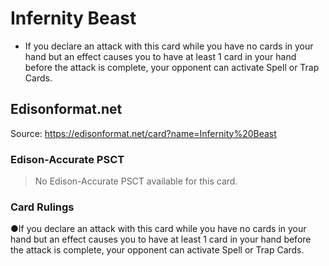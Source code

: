 # Infernity Beast

*   If you declare an attack with this card while you have no cards in your hand but an effect causes you to have at least 1 card in your hand before the attack is complete, your opponent can activate Spell or Trap Cards.

## Edisonformat.net

Source: https://edisonformat.net/card?name=Infernity%20Beast

### Edison-Accurate PSCT

> No Edison-Accurate PSCT available for this card.

### Card Rulings

●If you declare an attack with this card while you have no cards in your hand but an effect causes you to have at least 1 card in your hand before the attack is complete, your opponent can activate Spell or Trap Cards.
            